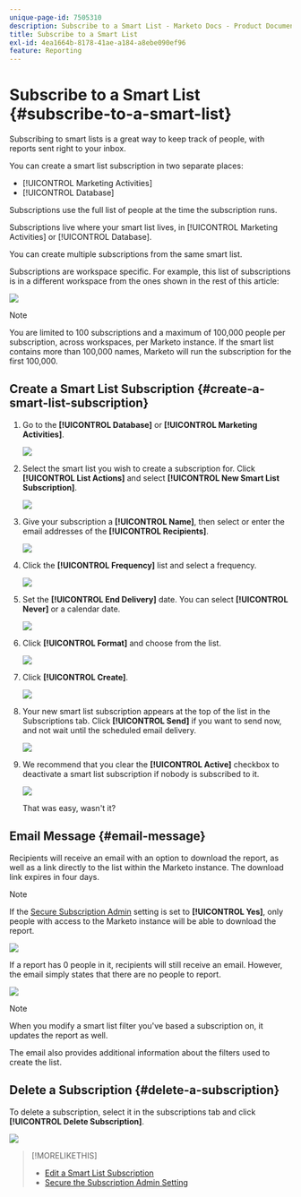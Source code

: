 ```yaml
---
unique-page-id: 7505310
description: Subscribe to a Smart List - Marketo Docs - Product Documentation
title: Subscribe to a Smart List
exl-id: 4ea1664b-8178-41ae-a184-a8ebe090ef96
feature: Reporting
---
```

# Subscribe to a Smart List {#subscribe-to-a-smart-list}

Subscribing to smart lists is a great way to keep track of people, with reports sent right to your inbox.

You can create a smart list subscription in two separate places:

* [!UICONTROL Marketing Activities]
* [!UICONTROL Database]

Subscriptions use the full list of people at the time the subscription runs.

Subscriptions live where your smart list lives, in [!UICONTROL Marketing Activities] or [!UICONTROL Database].

You can create multiple subscriptions from the same smart list.

Subscriptions are workspace specific. For example, this list of subscriptions is in a different workspace from the ones shown in the rest of this article:

![](assets/one.png)

>[!NOTE]
>
>You are limited to 100 subscriptions and a maximum of 100,000 people per subscription, across workspaces, per Marketo instance. If the smart list contains more than 100,000 names, Marketo will run the subscription for the first 100,000.

## Create a Smart List Subscription {#create-a-smart-list-subscription}

1. Go to the **[!UICONTROL Database]** or **[!UICONTROL Marketing Activities]**.

   ![](assets/db.png)

1. Select the smart list you wish to create a subscription for. Click **[!UICONTROL List Actions]** and select **[!UICONTROL New Smart List Subscription]**.

   ![](assets/three.png)

1. Give your subscription a **[!UICONTROL Name]**, then select or enter the email addresses of the **[!UICONTROL Recipients]**.

   ![](assets/image2015-9-14-13-3a18-3a38.png)

1. Click the **[!UICONTROL Frequency]** list and select a frequency.

   ![](assets/image2015-9-14-13-3a21-3a21.png)

1. Set the **[!UICONTROL End Delivery]** date. You can select **[!UICONTROL Never]** or a calendar date.

   ![](assets/image2015-9-14-13-3a23-3a37.png)

1. Click **[!UICONTROL Format]** and choose from the list.

   ![](assets/image2015-9-14-13-3a25-3a25.png)

1. Click **[!UICONTROL Create]**.

   ![](assets/image2015-9-11-15-3a58-3a4.png)

1. Your new smart list subscription appears at the top of the list in the Subscriptions tab. Click **[!UICONTROL Send]** if you want to send now, and not wait until the scheduled email delivery.

   ![](assets/eight.png)

1. We recommend that you clear the **[!UICONTROL Active]** checkbox to deactivate a smart list subscription if nobody is subscribed to it.

   ![](assets/nine.png)

   That was easy, wasn't it?

## Email Message {#email-message}

   Recipients will receive an email with an option to download the report, as well as a link directly to the list within the Marketo instance. The download link expires in four days.

   >[!NOTE]
   >
   >If the [Secure Subscription Admin](/help/marketo/product-docs/reporting/basic-reporting/report-subscriptions/secure-the-subscription-admin-setting.md) setting is set to **[!UICONTROL Yes]**, only people with access to the Marketo instance will be able to download the report.

   ![](assets/image2015-4-17-15-3a46-3a47.png)

   If a report has 0 people in it, recipients will still receive an email. However, the email simply states that there are no people to report.

   ![](assets/image2015-4-17-16-3a11-3a8.png)

   >[!NOTE]
   >
   >When you modify a smart list filter you've based a subscription on, it updates the report as well.

The email also provides additional information about the filters used to create the list.

## Delete a Subscription {#delete-a-subscription}

To delete a subscription, select it in the subscriptions tab and click **[!UICONTROL Delete Subscription]**.

![](assets/twelve.png)

>[!MORELIKETHIS]
>
>* [Edit a Smart List Subscription](/help/marketo/product-docs/reporting/basic-reporting/report-subscriptions/edit-a-smart-list-subscription.md)
>* [Secure the Subscription Admin Setting](/help/marketo/product-docs/reporting/basic-reporting/report-subscriptions/secure-the-subscription-admin-setting.md)
